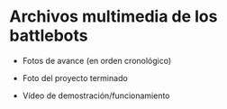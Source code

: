 # Archivos multimedia de los battlebots

- Fotos de avance (en orden cronológico)
  
- Foto del proyecto terminado
  
- Vídeo de demostración/funcionamiento

 
